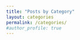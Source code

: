 ```yaml
---
title: "Posts by Category"
layout: categories
permalink: /categories/
#author_profile: true
---
```

